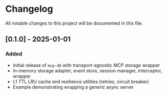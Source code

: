 # Changelog

All notable changes to this project will be documented in this file.

## [0.1.0] - 2025-01-01
### Added
- Initial release of `mcp-db` with transport-agnostic MCP storage wrapper
- In-memory storage adapter, event store, session manager, interceptor, wrapper
- L1 TTL LRU cache and resilience utilities (retries, circuit breaker)
- Example demonstrating wrapping a generic async server


